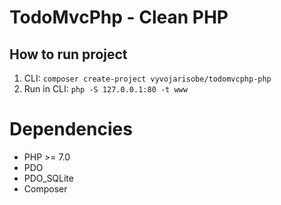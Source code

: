 TodoMvcPhp - Clean PHP
======================

## How to run project

1. CLI: `composer create-project vyvojarisobe/todomvcphp-php`
2. Run in CLI: `php -S 127.0.0.1:80 -t www`

Dependencies
============

+ PHP >= 7.0
+ PDO
+ PDO_SQLite
+ Composer
